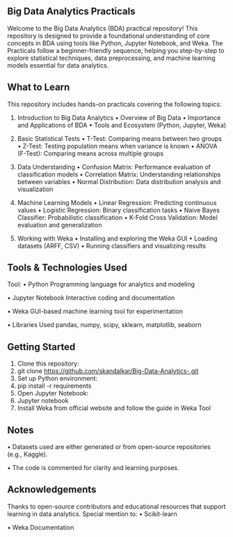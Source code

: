## Big Data Analytics Practicals
Welcome to the Big Data Analytics (BDA) practical repository!
This repository is designed to provide a foundational understanding of core concepts in BDA using tools like Python, Jupyter Notebook, and Weka. The Practicals follow a beginner-friendly sequence, helping you step-by-step to explore statistical techniques, data preprocessing, and machine learning models essential for data analytics.

## What to Learn
This repository includes hands-on practicals covering the following topics:
1. Introduction to Big Data Analytics
•	Overview of Big Data
•	Importance and Applications of BDA
•	Tools and Ecosystem (Python, Jupyter, Weka)

2. Basic Statistical Tests
•	T-Test: Comparing means between two groups
•	Z-Test: Testing population means when variance is known
•	ANOVA (F-Test): Comparing means across multiple groups

3. Data Understanding
•	Confusion Matrix: Performance evaluation of classification models
•	Correlation Matrix: Understanding relationships between variables
•	Normal Distribution: Data distribution analysis and visualization

4. Machine Learning Models
•	Linear Regression: Predicting continuous values
•	Logistic Regression: Binary classification tasks
•	Naive Bayes Classifier: Probabilistic classification
•	K-Fold Cross Validation: Model evaluation and generalization

5. Working with Weka
•	Installing and exploring the Weka GUI
•	Loading datasets (ARFF, CSV)
•	Running classifiers and visualizing results

## Tools & Technologies Used
Tool:
•	Python Programming language for analytics and modeling

•	Jupyter Notebook   Interactive coding and documentation

•	Weka    GUI-based machine learning tool for experimentation

•	Libraries Used pandas, numpy, scipy, sklearn, matplotlib, seaborn


## Getting Started
1.	Clone this repository:
2.	git clone https://github.com/skandalkar/Big-Data-Analytics-.git
3.	Set up Python environment:
4.	pip install -r requirements
5.	Open Jupyter Notebook:
6.	Jupyter notebook
7.	Install Weka from official website and follow the guide in Weka Tool

## Notes
•	Datasets used are either generated or from open-source repositories (e.g., Kaggle).

•	The code is commented for clarity and learning purposes.

## Acknowledgements
Thanks to open-source contributors and educational resources that support learning in data analytics. Special mention to:
•	Scikit-learn

•	Weka Documentation
